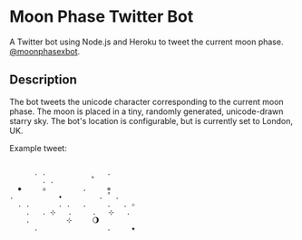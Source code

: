 # Moon Phase Twitter Bot

A Twitter bot using Node.js and Heroku to tweet the current moon phase. [@moonphasexbot](https://twitter.com/moonphasexbot).

## Description
The bot tweets the unicode character corresponding to the current moon phase. The moon is placed in a tiny, randomly generated, unicode-drawn starry sky. The bot's location is configurable, but is currently set to London, UK.

Example tweet:

```

      . .               .      
        . .         ˚
  ✹     ✰         .     ✵
.           ✦         . ˚ .
  . .       . .   .     .   . ✧
    .   . ⊹   .     .   ⊹   .
    .         ⊹     🌖
      .                 .     ★

```


